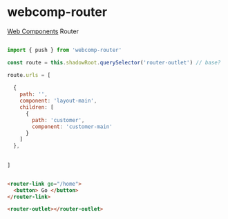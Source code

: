 # webcomp-router
[Web Components](https://developer.mozilla.org/en-US/docs/Web/Web_Components) Router 

```js

import { push } from 'webcomp-router'

const route = this.shadowRoot.querySelector('router-outlet') // base?

route.urls = [
 
  { 
    path: '', 
    component: 'layout-main', 
    children: [
      { 
        path: 'customer', 
        component: 'customer-main'
      }
    ] 
  },
 
  
]

```

```html

<router-link go="/home">
  <button> Go </button>
</router-link>

<router-outlet></router-outlet>
```
